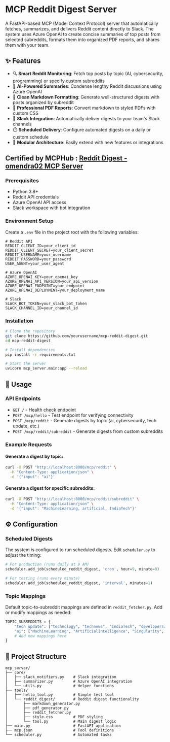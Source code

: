 # MCP Reddit Digest Server

A FastAPI-based MCP (Model Context Protocol) server that automatically fetches, summarizes, and delivers Reddit content directly to Slack. The system uses Azure OpenAI to create concise summaries of top posts from selected subreddits, formats them into organized PDF reports, and shares them with your team.

## ✨ Features

- 🔍 **Smart Reddit Monitoring**: Fetch top posts by topic (AI, cybersecurity, programming) or specify custom subreddits
- 🧠 **AI-Powered Summaries**: Condense lengthy Reddit discussions using Azure OpenAI
- 📝 **Clean Markdown Formatting**: Generate well-structured digests with posts organized by subreddit
- 📄 **Professional PDF Reports**: Convert markdown to styled PDFs with custom CSS
- 🔔 **Slack Integration**: Automatically deliver digests to your team's Slack channels
- ⏱️ **Scheduled Delivery**: Configure automated digests on a daily or custom schedule
- 🧩 **Modular Architecture**: Easily extend with new features or integrations

## Certified by MCPHub : [Reddit Digest - omendra02 MCP Server](https://mcphub.com/mcp-servers/omendra02/mcp-reddit-digest)

### Prerequisites

- Python 3.8+
- Reddit API credentials
- Azure OpenAI API access
- Slack workspace with bot integration

### Environment Setup

Create a `.env` file in the project root with the following variables:

```
# Reddit API
REDDIT_CLIENT_ID=your_client_id
REDDIT_CLIENT_SECRET=your_client_secret
REDDIT_USERNAME=your_username
REDDIT_PASSWORD=your_password
USER_AGENT=your_user_agent

# Azure OpenAI
AZURE_OPENAI_KEY=your_openai_key
AZURE_OPENAI_API_VERSION=your_api_version
AZURE_OPENAI_ENDPOINT=your_endpoint
AZURE_OPENAI_DEPLOYMENT=your_deployment_name

# Slack
SLACK_BOT_TOKEN=your_slack_bot_token
SLACK_CHANNEL_ID=your_channel_id
```

### Installation

```bash
# Clone the repository
git clone https://github.com/yourusername/mcp-reddit-digest.git
cd mcp-reddit-digest

# Install dependencies
pip install -r requirements.txt

# Start the server
uvicorn mcp_server.main:app --reload
```

## 🔧 Usage

### API Endpoints

- `GET /` - Health check endpoint
- `POST /mcp/hello` - Test endpoint for verifying connectivity
- `POST /mcp/reddit` - Generate digests by topic (ai, cybersecurity, tech update, etc.)
- `POST /mcp/reddit/subreddit` - Generate digests from custom subreddits

### Example Requests

#### Generate a digest by topic:
```bash
curl -X POST "http://localhost:8000/mcp/reddit" \
  -H "Content-Type: application/json" \
  -d '{"input": "ai"}'
```

#### Generate a digest for specific subreddits:
```bash
curl -X POST "http://localhost:8000/mcp/reddit/subreddit" \
  -H "Content-Type: application/json" \
  -d '{"input": "MachineLearning, artificial, IndiaTech"}'
```

## ⚙️ Configuration

### Scheduled Digests

The system is configured to run scheduled digests. Edit `scheduler.py` to adjust the timing:

```python
# For production (runs daily at 9 AM)
scheduler.add_job(scheduled_reddit_digest, 'cron', hour=9, minute=0)

# For testing (runs every minute)
scheduler.add_job(scheduled_reddit_digest, 'interval', minutes=1)
```

### Topic Mappings

Default topic-to-subreddit mappings are defined in `reddit_fetcher.py`. Add or modify mappings as needed:

```python
TOPIC_SUBREDDITS = {
    "tech update": ["technology", "technews", "IndiaTech", "developersIndia"],
    "ai": ["MachineLearning", "ArtificialIntelligence", "Singularity", "artificial"],
    # Add new mappings here
}
```

## 🔄 Project Structure

```
mcp_server/
├── core/
│   ├── slack_notifiers.py    # Slack integration
│   ├── summarizer.py         # Azure OpenAI integration
│   └── utils.py              # Helper functions
├── tools/
│   ├── hello_tool.py         # Simple test tool
│   └── reddit_digest/        # Reddit digest functionality
│       ├── markdown_generator.py
│       ├── pdf_generator.py
│       ├── reddit_fetcher.py
│       ├── style.css         # PDF styling
│       └── tool.py           # Main digest logic
├── main.py                   # FastAPI application
├── mcp.json                  # Tool definitions
└── scheduler.py              # Automated tasks
```
